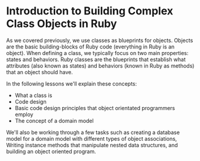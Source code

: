 # Introduction to Building Complex Class Objects in Ruby

As we covered previously, we use classes as blueprints for objects. Objects are
the basic building-blocks of Ruby code (everything in Ruby is an object). When
defining a class, we typically focus on two main properties: states and
behaviors. Ruby classes are the blueprints that establish what attributes (also
known as states) and behaviors (known in Ruby as methods) that an object should
have.

In the following lessons we'll explain these concepts:

* What a class is
* Code design
* Basic code design principles that object orientated programmers employ
* The concept of a domain model

We'll also be working through a few tasks such as creating a database model for
a domain model with different types of object associations, Writing instance
methods that manipulate nested data structures, and building an object oriented
program.